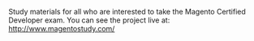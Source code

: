 Study materials for all who are interested to take the Magento Certified Developer exam. You can see the project live at: http://www.magentostudy.com/
